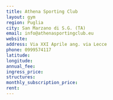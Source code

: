```yaml
---
title: Athena Sporting Club
layout: gym
region: Puglia
city: San Marzano di S.G. (TA)
email: info@athenasportingclub.eu
website: 
address: Via XXI Aprile ang. via Lecce
phone: 0999574117
latitude: 
longitude: 
annual_fee: 
ingress_price: 
structures: 
monthly_subscription_price: 
rent: 
---
```


